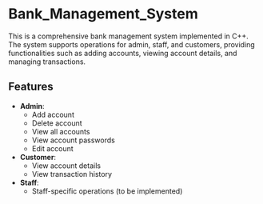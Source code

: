 # Bank_Management_System



This is a comprehensive bank management system implemented in C++. The system supports operations for admin, staff, and customers, providing functionalities such as adding accounts, viewing account details, and managing transactions.



## Features

- **Admin**: 
  - Add account
  - Delete account
  - View all accounts
  - View account passwords
  - Edit account
- **Customer**: 
  - View account details
  - View transaction history
- **Staff**: 
  - Staff-specific operations (to be implemented)

